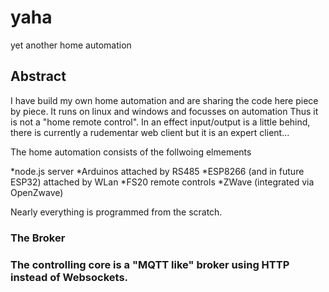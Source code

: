 # yaha
yet another home automation

<h2>Abstract</h2>

I have build my own home automation and are sharing the code here piece by piece. It runs on linux and windows and focusses on automation
Thus it is not a "home remote control". In an effect input/output is a little behind, there is currently a rudementar web client 
but it is an expert client...

The home automation consists of the follwoing elmements

*node.js server
*Arduinos attached by RS485
*ESP8266 (and in future ESP32) attached by WLan
*FS20 remote controls
*ZWave (integrated via OpenZwave)

Nearly everything is programmed from the scratch. 

<h3>The Broker<h3>
The controlling core is a "MQTT like" broker using HTTP instead of Websockets. 
